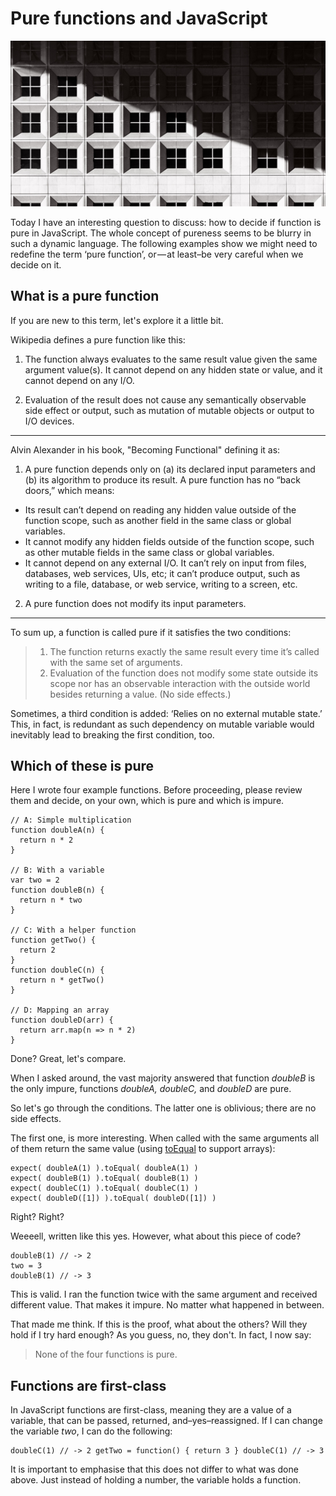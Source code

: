 # Pure functions and JavaScript

![](https://github.com/ChickenKyiv/awesome-js-essentials/blob/master/main%20folder/images/article3-folder/1ngrcIKRhCQUL9TbCW9IB2A.jpeg)


Today I have an interesting question to discuss: how to decide if function is pure in JavaScript. 
The whole concept of pureness seems to be blurry in such a dynamic language. 
The following examples show we might need to redefine the term ‘pure function’, or — at least–be very careful when we decide on it.

## What is a pure function

If you are new to this term, let's explore it a little bit. 


Wikipedia defines a pure function like this:

1) The function always evaluates to the same result value given the same argument value(s). 
   It cannot depend on any hidden state or value, and it cannot depend on any I/O.

2) Evaluation of the result does not cause any semantically observable side effect or output, 
   such as mutation of mutable objects or output to I/O devices.

---

Alvin Alexander in his book, "Becoming Functional" defining it as: 

1) A pure function depends only on (a) its declared input parameters and (b) its algorithm to produce its result. 
   A pure function has no “back doors,” which means:
- Its result can’t depend on reading any hidden value outside of the function scope, such as another field in the same class or global variables.
- It cannot modify any hidden fields outside of the function scope, such as other mutable fields in the same class or global variables.
- It cannot depend on any external I/O. It can’t rely on input from files, databases, web services, UIs, etc; it can’t produce output, such as writing to a file, database, or web service, writing to a screen, etc.
  
2) A pure function does not modify its input parameters.

---

To sum up, a function is called pure if it satisfies the two conditions:

> 1) The function returns exactly the same result every time it’s called with the same set of arguments.
> 2) Evaluation of the function does not modify some state outside its 
> scope nor has an observable interaction with the outside world besides returning a value. (No side effects.)

Sometimes, a third condition is added: ‘Relies on no external mutable state.’ 
This, in fact, is redundant as such dependency on mutable variable would inevitably 
lead to breaking the first condition, too.

## Which of these is pure

Here I wrote four example functions. 
Before proceeding, please review them and decide, on your own, which is pure and which is impure.


```
// A: Simple multiplication
function doubleA(n) {
  return n * 2
}

// B: With a variable
var two = 2
function doubleB(n) {
  return n * two
}

// C: With a helper function
function getTwo() {
  return 2
}
function doubleC(n) {
  return n * getTwo()
}

// D: Mapping an array
function doubleD(arr) {
  return arr.map(n => n * 2)
}
```

Done? Great, let's compare.

When I asked around, the vast majority answered that function *doubleB* is the only impure, 
functions *doubleA, doubleC,* and *doubleD* are pure.

So let's go through the conditions. The latter one is oblivious; there are no side effects.

The first one, is more interesting. When called with the same arguments all of them 
return the same value (using [toEqual](<https://facebook.github.io/jest/docs/expect.html#toequalvalue>) to support arrays):

```
expect( doubleA(1) ).toEqual( doubleA(1) )
expect( doubleB(1) ).toEqual( doubleB(1) )
expect( doubleC(1) ).toEqual( doubleC(1) )
expect( doubleD([1]) ).toEqual( doubleD([1]) )
```

Right? Right?

Weeeell, written like this yes. However, what about this piece of code? 

```
doubleB(1) // -> 2
two = 3
doubleB(1) // -> 3

```

This is valid. I ran the function twice with the same argument and received different value. That makes it impure. No matter what happened in between.

That made me think. If this is the proof, what about the others? Will they hold if I try hard enough? As you guess, no, they don't. In fact, I now say:

> None of the four functions is pure.

## Functions are first-class

In JavaScript functions are first-class, meaning they are a value of a variable, that can be passed, returned, and–yes–reassigned. If I can change the variable *two*, I can do the following:

```
doubleC(1) // -> 2 getTwo = function() { return 3 } doubleC(1) // -> 3
```

It is important to emphasise that this does not differ to what was done above. 
Just instead of holding a number, the variable holds a function.

